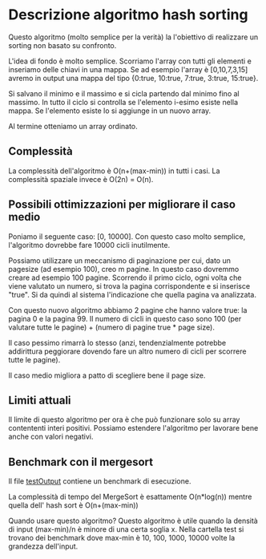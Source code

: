 # Descrizione algoritmo hash sorting

Questo algoritmo (molto semplice per la verità) la l'obiettivo di realizzare un sorting non basato su confronto.

L'idea di fondo è molto semplice. Scorriamo l'array con tutti gli elementi e inseriamo delle chiavi in una mappa. Se ad esempio l'array è [0,10,7,3,15] avremo in output una mappa del tipo {0:true, 10:true, 7:true, 3:true, 15:true}.

Si salvano il minimo e il massimo e si cicla partendo dal minimo fino al massimo. In tutto il ciclo si controlla se l'elemento i-esimo esiste nella mappa. Se l'elemento esiste lo si aggiunge in un nuovo array. 

Al termine otteniamo un array ordinato.

## Complessità 

La complessità dell'algoritmo è O(n+(max-min)) in tutti i casi. La complessità spaziale invece è O(2n) = O(n).


## Possibili ottimizzazioni per migliorare il caso medio

Poniamo il seguente caso: [0, 10000]. Con questo caso molto semplice, l'algoritmo dovrebbe fare 10000 cicli inutilmente. 

Possiamo utilizzare un meccanismo di paginazione per cui, dato un pagesize (ad esempio 100), creo m pagine. In questo caso dovremmo creare ad esempio 100 pagine. Scorrendo il primo ciclo, ogni volta che viene valutato un numero, si trova la pagina corrispondente e si inserisce "true". Si da quindi al sistema l'indicazione che quella pagina va analizzata.

Con questo nuovo algoritmo abbiamo 2 pagine che hanno valore true: la pagina 0 e la pagina 99. Il numero di cicli in questo caso sono 100 (per valutare tutte le pagine) + (numero di pagine true * page size). 

Il caso pessimo rimarrà lo stesso (anzi, tendenzialmente potrebbe addirittura peggiorare dovendo fare un altro numero di cicli per scorrere tutte le pagine). 

Il caso medio migliora a patto di scegliere bene il page size.


## Limiti attuali

Il limite di questo algoritmo per ora è che può funzionare solo su array contententi interi positivi. Possiamo estendere l'algoritmo per lavorare bene anche con valori negativi.


## Benchmark con il mergesort 

Il file [testOutput](https://docs.google.com/spreadsheets/d/1zNIMpAWfSi4uXDLb7Eq1nRmsRD1yg_-FA6FXX7AhlY8/edit?usp=sharing) contiene un benchmark di esecuzione.

La complessità di tempo del MergeSort è esattamente O(n*log(n)) mentre quella dell' hash sort è O(n+(max-min))

Quando usare questo algoritmo? Questo algoritmo è utile quando la densità di input (max-min)/n è minore di una certa soglia x. Nella cartella test si trovano dei benchmark dove max-min è 10, 100, 1000, 10000 volte la grandezza dell'input.

